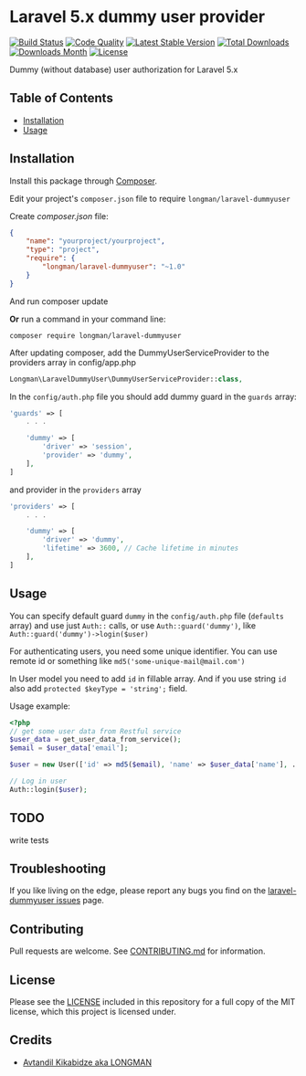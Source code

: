 # Laravel 5.x dummy user provider

[![Build Status](https://img.shields.io/travis/akalongman/laravel-dummyuser/master.svg?style=flat-square)](https://travis-ci.org/akalongman/laravel-dummyuser)
[![Code Quality](https://img.shields.io/scrutinizer/g/akalongman/laravel-dummyuser.svg?style=flat-square)](https://scrutinizer-ci.com/g/akalongman/laravel-dummyuser/?branch=master)
[![Latest Stable Version](https://img.shields.io/github/tag/akalongman/laravel-dummyuser.svg?style=flat-square)](https://github.com/akalongman/laravel-dummyuser/tags)
[![Total Downloads](https://img.shields.io/packagist/dt/Longman/laravel-dummyuser.svg)](https://packagist.org/packages/longman/laravel-dummyuser)
[![Downloads Month](https://img.shields.io/packagist/dm/Longman/laravel-dummyuser.svg)](https://packagist.org/packages/longman/laravel-dummyuser)
[![License](https://img.shields.io/badge/license-MIT-brightgreen.svg?style=flat-square)](LICENSE.md)

Dummy (without database) user authorization for Laravel 5.x

## Table of Contents
- [Installation](#installation)
- [Usage](#usage)

## Installation

Install this package through [Composer](https://getcomposer.org/).

Edit your project's `composer.json` file to require `longman/laravel-dummyuser`

Create *composer.json* file:
```json
{
    "name": "yourproject/yourproject",
    "type": "project",
    "require": {
        "longman/laravel-dummyuser": "~1.0"
    }
}
```
And run composer update

**Or** run a command in your command line:

    composer require longman/laravel-dummyuser


After updating composer, add the DummyUserServiceProvider to the providers array in config/app.php

```php
Longman\LaravelDummyUser\DummyUserServiceProvider::class,
```

In the `config/auth.php` file you should add dummy guard in the `guards` array:

```php
'guards' => [
    . . .

    'dummy' => [
        'driver' => 'session',
        'provider' => 'dummy',
    ],
]
```

and provider in the `providers` array

```php
'providers' => [
    . . .

    'dummy' => [
        'driver' => 'dummy',
        'lifetime' => 3600, // Cache lifetime in minutes
    ],
]
```

## Usage

You can specify default guard `dummy` in the `config/auth.php` file (`defaults` array) and use just `Auth::` calls, or use `Auth::guard('dummy')`, like `Auth::guard('dummy')->login($user)`

For authenticating users, you need some unique identifier. You can use remote id or something like `md5('some-unique-mail@mail.com')`

In User model you need to add `id` in fillable array. And if you use string `id` also add `protected $keyType = 'string';` field.

Usage example:

```php
<?php
// get some user data from Restful service
$user_data = get_user_data_from_service();
$email = $user_data['email'];

$user = new User(['id' => md5($email), 'name' => $user_data['name'], ...]);

// Log in user
Auth::login($user);

```


## TODO

write tests

## Troubleshooting

If you like living on the edge, please report any bugs you find on the
[laravel-dummyuser issues](https://github.com/akalongman/laravel-dummyuser/issues) page.

## Contributing

Pull requests are welcome.
See [CONTRIBUTING.md](CONTRIBUTING.md) for information.

## License

Please see the [LICENSE](LICENSE.md) included in this repository for a full copy of the MIT license,
which this project is licensed under.

## Credits

- [Avtandil Kikabidze aka LONGMAN](https://github.com/akalongman)
